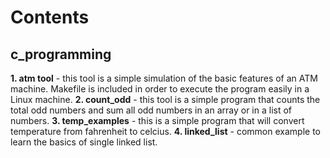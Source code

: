 # Contents
## c_programming
   **1. atm tool** - this tool is a simple simulation of the basic features of an ATM machine. Makefile is included in order to execute the program easily in a Linux machine.
   **2. count_odd** - this tool is a simple program that counts the total odd numbers and sum all odd numbers in an array or in a list of numbers.
   **3. temp_examples** - this is a simple program that will convert temperature from fahrenheit to celcius.
   **4. linked_list** - common example to learn the basics of single linked list.
